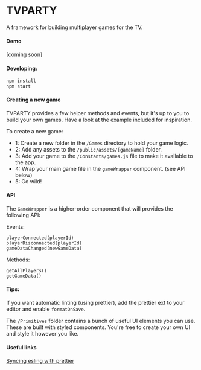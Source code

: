 # TVPARTY
A framework for building multiplayer games for the TV.

#### Demo
[coming soon]

#### Developing:
```
npm install
npm start
```

#### Creating a new game
TVPARTY provides a few helper methods and events, but it's up to you to build your own games. Have a look at the example included for inspiration.

To create a new game:
- 1: Create a new folder in the `/Games` directory to hold your game logic.
- 2: Add any assets to the `/public/assets/[gameName]` folder.
- 3: Add your game to the `/Constants/games.js` file to make it available to the app.
- 4: Wrap your main game file in the `gameWrapper` component. (see API below)
- 5: Go wild!

#### API

The `GameWrapper` is a higher-order component that will provides the following API:

Events:
```
playerConnected(playerId)
playerDisconnected(playerId)
gameDataChanged(newGameData)
```

Methods:
```
getAllPlayers()
getGameData()
```

#### Tips:
If you want automatic linting (using prettier), add the prettier ext to your editor and enable `formatOnSave`.

The `/Primitives` folder contains a bunch of useful UI elements you can use. These are built with styled components. You're free to create your own UI and style it however you like.

#### Useful links
[Syncing esling with prettier](https://howtoember.wordpress.com/2017/04/20/syncing-eslint-with-prettier/)